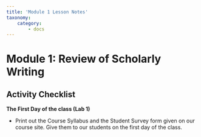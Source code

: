 ```yaml
---
title: 'Module 1 Lesson Notes'
taxonomy:
    category:
        - docs
---
```


# Module 1: Review of Scholarly Writing


## Activity Checklist




**The First Day of the class (Lab 1)**

  - Print out the Course Syllabus and the Student Survey form given on
    our course site. Give them to our students on the first day of the
    class.

